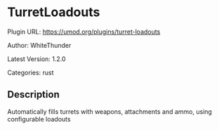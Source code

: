 # TurretLoadouts

Plugin URL: https://umod.org/plugins/turret-loadouts

Author: WhiteThunder

Latest Version: 1.2.0

Categories: rust

## Description

Automatically fills turrets with weapons, attachments and ammo, using configurable loadouts
